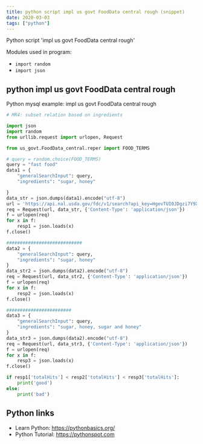 ```yaml
---
title: python script impl us govt FoodData central rough (snippet)
date: 2020-03-03
tags: ["python"]
---
```

Python script 'impl us govt FoodData central rough'


Modules used in program: 
* `import random`
* `import json`

## python impl us govt FoodData central rough

Python mysql example: impl us govt FoodData central rough

```python
# MR4: subset relation based on ingredients

import json
import random
from urllib.request import urlopen, Request

from us_govt.FoodData_central.reper import FOOD_TERMS

# query = random.choice(FOOD_TERMS)
query = "fast food"
data1 = {
    "generalSearchInput": query,
    "ingredients": "sugar, honey"

}
data_str = json.dumps(data1).encode("utf-8")
url = 'https://api.nal.usda.gov/fdc/v1/search?api_key=HgevTUI0JDgzi7Y9XcHR3a3o9SQP6LfblaH4tnMZ'
req = Request(url, data_str, {'Content-Type': 'application/json'})
f = urlopen(req)
for x in f:
    resp1 = json.loads(x)
f.close()

############################
data2 = {
    "generalSearchInput": query,
    "ingredients": "sugar, honey"
}
data_str2 = json.dumps(data2).encode("utf-8")
req = Request(url, data_str2, {'Content-Type': 'application/json'})
f = urlopen(req)
for x in f:
    resp2 = json.loads(x)
f.close()

########################
data3 = {
    "generalSearchInput": query,
    "ingredients": "sugar, honey, sugar and honey"
}
data_str3 = json.dumps(data2).encode("utf-8")
req = Request(url, data_str3, {'Content-Type': 'application/json'})
f = urlopen(req)
for x in f:
    resp3 = json.loads(x)
f.close()

if resp1['totalHits'] < resp2['totalHits'] < resp3['totalHits']:
    print('good')
else:
    print('bad')


```

## Python links

- Learn Python: https://pythonbasics.org/
- Python Tutorial: https://pythonspot.com
